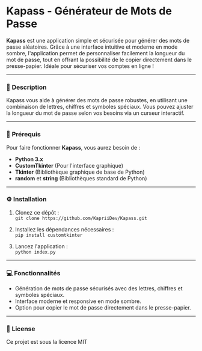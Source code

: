 # Kapass - Générateur de Mots de Passe

**Kapass** est une application simple et sécurisée pour générer des mots de passe aléatoires. Grâce à une interface intuitive et moderne en mode sombre, l'application permet de personnaliser facilement la longueur du mot de passe, tout en offrant la possibilité de le copier directement dans le presse-papier. Idéale pour sécuriser vos comptes en ligne !

---

### 📝 **Description**
Kapass vous aide à générer des mots de passe robustes, en utilisant une combinaison de lettres, chiffres et symboles spéciaux. Vous pouvez ajuster la longueur du mot de passe selon vos besoins via un curseur interactif. 

---

### 🚀 **Prérequis**
Pour faire fonctionner **Kapass**, vous aurez besoin de :

- **Python 3.x**  
- **CustomTkinter** (Pour l'interface graphique)  
- **Tkinter** (Bibliothèque graphique de base de Python)  
- **random** et **string** (Bibliothèques standard de Python)

---

### ⚙️ **Installation**
1. Clonez ce dépôt :  
   `git clone https://github.com/KapriiDev/Kapass.git`
   
2. Installez les dépendances nécessaires :  
   `pip install customtkinter`
   
3. Lancez l'application :  
   `python index.py`

---

### 💻 **Fonctionnalités**
- Génération de mots de passe sécurisés avec des lettres, chiffres et symboles spéciaux.
- Interface moderne et responsive en mode sombre.
- Option pour copier le mot de passe directement dans le presse-papier.

---

### 📄 **License**
Ce projet est sous la licence MIT
